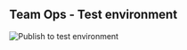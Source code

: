 Team Ops - Test environment
---------------------------
![Publish to test environment](https://github.com/sotsera/teamops.src/workflows/Publish%20to%20test%20environment/badge.svg)